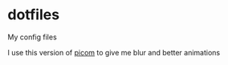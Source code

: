 # dotfiles

My config files

I use this version of [picom](https://github.com/jonaburg/picom) to give me blur and better animations
